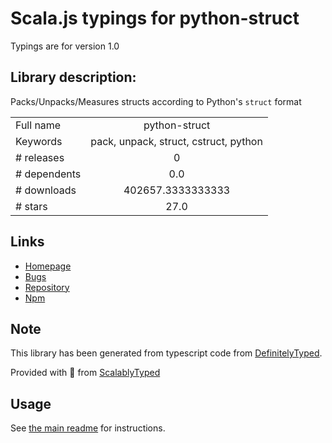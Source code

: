 
# Scala.js typings for python-struct

Typings are for version 1.0

## Library description:
Packs/Unpacks/Measures structs according to Python's `struct` format

|                    |                 |
| ------------------ | :-------------: |
| Full name          | python-struct |
| Keywords           | pack, unpack, struct, cstruct, python |
| # releases         | 0 |
| # dependents       | 0.0 |
| # downloads        | 402657.3333333333 |
| # stars            | 27.0 |

## Links
- [Homepage](https://github.com/danielgindi/node-python-struct)
- [Bugs](https://github.com/danielgindi/node-python-struct/issues)
- [Repository](https://github.com/danielgindi/node-python-struct)
- [Npm](https://www.npmjs.com/package/python-struct)
    


## Note
This library has been generated from typescript code from [DefinitelyTyped](https://definitelytyped.org).

Provided with :purple_heart: from [ScalablyTyped](https://github.com/oyvindberg/ScalablyTyped)

## Usage
See [the main readme](../../readme.md) for instructions.


